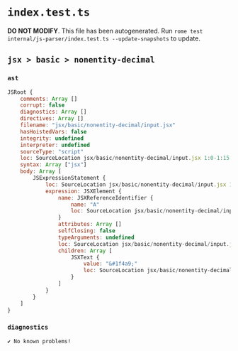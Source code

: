 # `index.test.ts`

**DO NOT MODIFY**. This file has been autogenerated. Run `rome test internal/js-parser/index.test.ts --update-snapshots` to update.

## `jsx > basic > nonentity-decimal`

### `ast`

```javascript
JSRoot {
	comments: Array []
	corrupt: false
	diagnostics: Array []
	directives: Array []
	filename: "jsx/basic/nonentity-decimal/input.jsx"
	hasHoistedVars: false
	integrity: undefined
	interpreter: undefined
	sourceType: "script"
	loc: SourceLocation jsx/basic/nonentity-decimal/input.jsx 1:0-1:15
	syntax: Array ["jsx"]
	body: Array [
		JSExpressionStatement {
			loc: SourceLocation jsx/basic/nonentity-decimal/input.jsx 1:0-1:15
			expression: JSXElement {
				name: JSXReferenceIdentifier {
					name: "A"
					loc: SourceLocation jsx/basic/nonentity-decimal/input.jsx 1:1-1:2
				}
				attributes: Array []
				selfClosing: false
				typeArguments: undefined
				loc: SourceLocation jsx/basic/nonentity-decimal/input.jsx 1:0-1:15
				children: Array [
					JSXText {
						value: "&#1f4a9;"
						loc: SourceLocation jsx/basic/nonentity-decimal/input.jsx 1:3-1:11
					}
				]
			}
		}
	]
}
```

### `diagnostics`

```
✔ No known problems!

```
